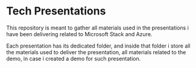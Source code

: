 # Tech Presentations
This repository is meant to gather all materials used in the presentations i have been delivering related to Microsoft Stack and Azure.

Each presentation has its dedicated folder, and inside that folder i store all the materials used to deliver the presentation, all materials related to the demo, in case i created a demo for such presentation.
